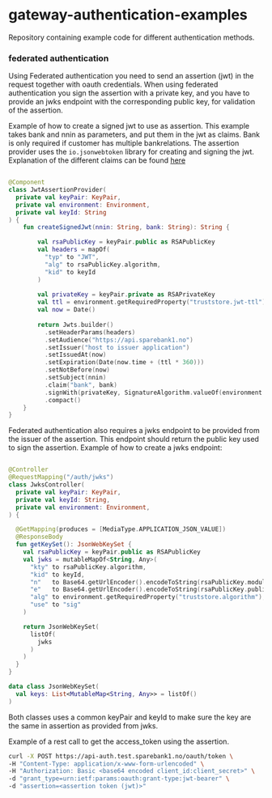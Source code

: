 # gateway-authentication-examples
Repository containing example code for different authentication methods.

### federated authentication
Using Federated authentication you need to send an assertion (jwt) in the request together with oauth credentials.
When using federated authentication you sign the assertion with a private key, and you have to provide an jwks endpoint with the corresponding public key, for validation of the assertion.

Example of how to create a signed jwt to use as assertion. This example takes bank and nnin as parameters, and put them in the jwt as claims. Bank is only required if customer has multiple bankrelations. 
The assertion provider uses the `io.jsonwebtoken` library for creating and signing the jwt.
Explanation of the different claims can be found [here](https://tools.ietf.org/html/rfc7519#section-4.1)
```kotlin

@Component
class JwtAssertionProvider(
  private val keyPair: KeyPair,
  private val environment: Environment,
  private val keyId: String
) {
    fun createSignedJwt(nnin: String, bank: String): String {

        val rsaPublicKey = keyPair.public as RSAPublicKey
        val headers = mapOf(
          "typ" to "JWT",
          "alg" to rsaPublicKey.algorithm,
          "kid" to keyId
        )
    
        val privateKey = keyPair.private as RSAPrivateKey
        val ttl = environment.getRequiredProperty("truststore.jwt-ttl").toLong()
        val now = Date()
    
        return Jwts.builder()
          .setHeaderParams(headers)
          .setAudience("https://api.sparebank1.no")
          .setIssuer("host to issuer application")
          .setIssuedAt(now)
          .setExpiration(Date(now.time + (ttl * 360)))
          .setNotBefore(now)
          .setSubject(nnin)
          .claim("bank", bank)
          .signWith(privateKey, SignatureAlgorithm.valueOf(environment.getRequiredProperty("truststore.algorithm")))
          .compact()
    }
}
```
Federated authentication also requires a jwks endpoint to be provided from the issuer of the assertion. This endpoint should return the public key used to sign the assertion. 
Example of how to create a jwks endpoint:

```kotlin

@Controller
@RequestMapping("/auth/jwks")
class JwksController(
  private val keyPair: KeyPair,
  private val keyId: String,
  private val environment: Environment,
) {

  @GetMapping(produces = [MediaType.APPLICATION_JSON_VALUE])
  @ResponseBody
  fun getKeySet(): JsonWebKeySet {
    val rsaPublicKey = keyPair.public as RSAPublicKey
    val jwks = mutableMapOf<String, Any>(
      "kty" to rsaPublicKey.algorithm,
      "kid" to keyId,
      "n"   to Base64.getUrlEncoder().encodeToString(rsaPublicKey.modulus.toByteArray()),
      "e"   to Base64.getUrlEncoder().encodeToString(rsaPublicKey.publicExponent.toByteArray()),
      "alg" to environment.getRequiredProperty("truststore.algorithm"),
      "use" to "sig"
    )

    return JsonWebKeySet(
      listOf(
        jwks
      )
    )
  }
}

data class JsonWebKeySet(
  val keys: List<MutableMap<String, Any>> = listOf()
)
```
Both classes uses a common keyPair and keyId to make sure the key are the same in assertion as provided from jwks.

Example of a rest call to get the access_token using the assertion.
```bash
curl -X POST https://api-auth.test.sparebank1.no/oauth/token \ 
-H "Content-Type: application/x-www-form-urlencoded" \ 
-H "Authorization: Basic <base64 encoded client_id:client_secret>" \ 
-d "grant_type=urn:ietf:params:oauth:grant-type:jwt-bearer" \ 
-d "assertion=<assertion token (jwt)>"
```
